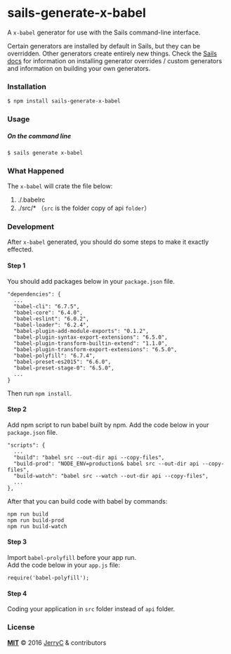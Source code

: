# sails-generate-x-babel

A `x-babel` generator for use with the Sails command-line interface.

Certain generators are installed by default in Sails, but they can be overridden.  Other generators create entirely new things.  Check the [Sails docs](http://sailsjs.org/#!documentation) for information on installing generator overrides / custom generators and information on building your own generators.



### Installation

```sh
$ npm install sails-generate-x-babel
```


### Usage

##### On the command line

```sh
$ sails generate x-babel 
```



### What Happened

The `x-babel` will crate the file below:

1. ./.babelrc
2. ./src/* （`src` is the folder copy of api `folder`）

### Development

After `x-babel` generated, you should do some steps to make it exactly effected.

#### Step 1

You should add packages below in your `package.json` file.

```
"dependencies": {
  ...
  "babel-cli": "6.7.5",
  "babel-core": "6.4.0",
  "babel-eslint": "6.0.2",
  "babel-loader": "6.2.4",
  "babel-plugin-add-module-exports": "0.1.2",
  "babel-plugin-syntax-export-extensions": "6.5.0",
  "babel-plugin-transform-builtin-extend": "1.1.0",
  "babel-plugin-transform-export-extensions": "6.5.0",
  "babel-polyfill": "6.7.4",
  "babel-preset-es2015": "6.6.0",
  "babel-preset-stage-0": "6.5.0",
  ...
}
```

Then run `npm install`.

#### Step 2

Add npm script to run babel built by npm.
Add the code below in your `package.json` file.

```
"scripts": {
  ...
  "build": "babel src --out-dir api --copy-files",
  "build-prod": "NODE_ENV=production& babel src --out-dir api --copy-files",
  "build-watch": "babel src --watch --out-dir api --copy-files",
  ...
},
```

After that you can build code with babel by commands:
```
npm run build
npm run build-prod
npm run build-watch
```

#### Step 3

Import `babel-prolyfill` before your app run.    
Add the code below in your `app.js` file:
```
require('babel-polyfill');
```

#### Step 4

Coding your application in `src` folder instead of `api` folder.

### License

**[MIT](./LICENSE)**
&copy; 2016 [JerryC](http://github.com/JerryC8080) & contributors


